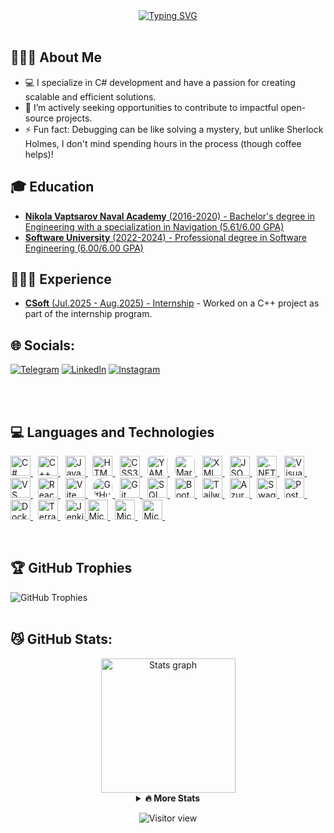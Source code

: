 <div align="center">

<a href="https://mdimidov.github.io/MyResume/">
  <img src="https://readme-typing-svg.demolab.com?font=&weight=800&size=44&duration=4000&pause=500&color=029E2F&center=true&vCenter=true&width=600&height=58&lines=Hi+there!+%F0%9F%91%8B;I'm+Mariyan+Dimidov+%F0%9F%91%A8%E2%80%8D%F0%9F%92%BB;Welcome+to+my+profile;Click+me+to+see+my+CV" 
    alt="Typing SVG" />
</a>
</div>
<br>

## 🤸🏻‍♂️ About Me

- 💻 I specialize in C# development and have a passion for creating scalable and efficient solutions.
- 🤝 I’m actively seeking opportunities to contribute to impactful open-source projects.
- ⚡ Fun fact: Debugging can be like solving a mystery, but unlike Sherlock Holmes, I don't mind spending hours in the process (though coffee helps)!
  <br>

## 🎓 Education

- [**Nikola Vaptsarov Naval Academy** (2016-2020) - Bachelor's degree in Engineering with a specialization in Navigation (5.61/6.00 GPA)](https://mdimidov.github.io/MyResume/img/certificates/naval/naval-diploma.jpg)
- [**Software University** (2022-2024) - Professional degree in Software Engineering (6.00/6.00 GPA)](https://softuni.bg/certificates/details/234872/33620e90)

## 👨🏼‍💻 Experience

- [**CSoft** (Jul.2025 - Aug.2025) - Internship](https://mdimidov.github.io/MyResume/img/certificates/csoft/intership-certificate.jpg) - Worked on a C++ project as part of the internship program.

## 🌐 Socials:

[![Telegram](https://img.shields.io/badge/Telegram-%231877F2.svg?logo=Telegram&logoColor=white)](https://t.me/MDimidov)
[![LinkedIn](https://img.shields.io/badge/LinkedIn-%230077B5.svg?logo=linkedin&logoColor=white)](https://www.linkedin.com/in/dimidov)
[![Instagram](https://img.shields.io/badge/Instagram-%23E4405F.svg?logo=Instagram&logoColor=white)](https://www.instagram.com/m_dimidov)

<br>
<br>

## 💻 Languages and Technologies

<p align="left">
  <!-- C# -->
  <a href="https://learn.microsoft.com/dotnet/csharp/" title="C#">
    <img src="https://cdn.jsdelivr.net/gh/devicons/devicon/icons/csharp/csharp-original.svg" alt="C#" height="32"/>
  </a>&nbsp;
  <!-- C++ -->
  <a href="https://isocpp.org/" title="C++">
    <img src="https://cdn.jsdelivr.net/gh/devicons/devicon/icons/cplusplus/cplusplus-original.svg" alt="C++" height="32"/>
  </a>&nbsp;
  <!-- JavaScript -->
  <a href="https://javascript.info/" title="JavaScript">
    <img src="https://cdn.jsdelivr.net/gh/devicons/devicon/icons/javascript/javascript-original.svg" alt="JavaScript" height="32"/>
  </a>&nbsp;
  <!-- HTML 5 -->
  <a href="https://html.spec.whatwg.org/" title="HTML5">
    <img src="https://cdn.jsdelivr.net/gh/devicons/devicon/icons/html5/html5-original.svg" alt="HTML5" height="32"/>
  </a>&nbsp;
  <!-- CSS 3 -->
  <a href="https://www.w3.org/Style/CSS/" title="CSS3">
    <img src="https://cdn.jsdelivr.net/gh/devicons/devicon/icons/css3/css3-original.svg" alt="CSS3" height="32"/>
  </a>&nbsp;
  <!-- Yaml -->
  <a href="https://yaml.org/" title="YAML">
  <img src="https://cdn.jsdelivr.net/gh/devicons/devicon/icons/yaml/yaml-original.svg" alt="YAML" height="32" style="background-color: #fff; border-radius: 6px;"/>
  </a>&nbsp;
  <!-- Markdown -->
  <a href="https://www.markdownguide.org/" title="Markdown">
  <img src="https://cdn.jsdelivr.net/gh/devicons/devicon/icons/markdown/markdown-original.svg" alt="Markdown" height="32" style="background-color: #fff; border-radius: 6px;"/>
  </a>&nbsp;
  <!-- XML -->
  <a href="https://www.w3.org/XML/" title="XML">
  <img src="https://cdn.jsdelivr.net/gh/devicons/devicon/icons/xml/xml-original.svg" alt="XML" height="32" />
  </a>&nbsp;
  <!-- JSON -->
  <a href="https://www.json.org/" title="JSON">
    <img src="https://cdn.jsdelivr.net/gh/devicons/devicon/icons/json/json-original.svg" alt="JSON" height="32" />
  </a>&nbsp;
  <!-- .NET -->
  <a href="https://dotnet.microsoft.com/" title=".NET">
    <img src="https://cdn.jsdelivr.net/gh/devicons/devicon/icons/dotnetcore/dotnetcore-original.svg" alt=".NET" height="32"/>
  </a>&nbsp;
  <!-- Visual Studio -->
  <a href="https://visualstudio.microsoft.com/" title="Visual Studio">
    <img src="https://cdn.jsdelivr.net/gh/devicons/devicon/icons/visualstudio/visualstudio-plain.svg" alt="Visual Studio" height="32"/>
  </a>&nbsp;
  <!-- Visual Studio Code -->
  <a href="https://code.visualstudio.com/" title="VS Code">
    <img src="https://cdn.jsdelivr.net/gh/devicons/devicon/icons/vscode/vscode-original.svg" alt="VS Code" height="32"/>
  </a>&nbsp;
  <!-- React -->
  <a href="https://react.dev/" title="React">
    <img src="https://cdn.jsdelivr.net/gh/devicons/devicon/icons/react/react-original.svg" alt="React" height="32"/>
  </a>&nbsp;
  <!-- Vite -->
  <a href="https://vitejs.dev/" title="Vite">
    <img src="https://cdn.jsdelivr.net/gh/devicons/devicon/icons/vitejs/vitejs-original.svg" alt="Vite" height="32"/>
  </a>&nbsp;
  <!-- GitHub -->
  <a href="https://github.com/MDimidov" title="GitHub">
    <img src="https://cdn.jsdelivr.net/gh/devicons/devicon/icons/github/github-original.svg" alt="GitHub" height="32" style="background-color: #fff; border-radius: 50%;"/>
  </a>&nbsp;
  <!-- Git -->
  <a href="https://git-scm.com/" title="Git">
    <img src="https://cdn.jsdelivr.net/gh/devicons/devicon/icons/git/git-original.svg" alt="Git" height="32"/>
  </a>&nbsp;
  <!-- SQL Server -->
  <a href="https://www.microsoft.com/sql-server" title="SQL Server">
    <img src="https://cdn.jsdelivr.net/gh/devicons/devicon/icons/microsoftsqlserver/microsoftsqlserver-plain.svg" alt="SQL Server" height="32"/>
  </a>&nbsp;
  <!-- Bootstrap -->
  <a href="https://getbootstrap.com/" title="Bootstrap">
    <img src="https://cdn.jsdelivr.net/gh/devicons/devicon/icons/bootstrap/bootstrap-original.svg" alt="Bootstrap" height="32"/>
  </a>&nbsp;
  <!-- TailWind CSS -->
  <a href="https://tailwindcss.com/" title="Tailwind CSS">
    <img src="https://cdn.jsdelivr.net/gh/devicons/devicon/icons/tailwindcss/tailwindcss-original.svg" alt="Tailwind CSS" height="32" />
  </a>&nbsp;
  <!-- Azure -->
  <a href="https://azure.microsoft.com/" title="Azure">
    <img src="https://cdn.jsdelivr.net/gh/devicons/devicon/icons/azure/azure-original.svg" alt="Azure" height="32"/>
  </a>&nbsp;
  <!-- Swagger -->
  <a href="https://swagger.io/" title="Swagger / OpenAPI">
    <img src="https://cdn.jsdelivr.net/gh/devicons/devicon/icons/openapi/openapi-original.svg" alt="Swagger / OpenAPI" height="32" />
  </a>&nbsp;
  <!-- Postman -->
  <a href="https://www.postman.com/" title="Postman">
    <img src="https://cdn.jsdelivr.net/gh/devicons/devicon/icons/postman/postman-original.svg" alt="Postman" height="32" />
  </a>&nbsp;
  <!-- Docker -->
  <a href="https://www.docker.com/" title="Docker">
    <img src="https://cdn.jsdelivr.net/gh/devicons/devicon/icons/docker/docker-original.svg" alt="Docker" height="32"/>
  </a>&nbsp;
  <!-- Terraform -->
  <a href="https://www.terraform.io/" title="Terraform">
    <img src="https://cdn.jsdelivr.net/gh/devicons/devicon/icons/terraform/terraform-original.svg" alt="Terraform" height="32"/>
  </a>&nbsp;
  <!-- Jenkiins -->
  <a href="https://www.jenkins.io/" title="Jenkins">
    <img src="https://cdn.jsdelivr.net/gh/devicons/devicon/icons/jenkins/jenkins-original.svg" alt="Jenkins" height="32"/>
  </a>
  <!-- Microsoft Excel -->
  <a href="https://www.microsoft.com/microsoft-365/excel" title="Microsoft Excel">
    <img src="https://upload.wikimedia.org/wikipedia/commons/3/34/Microsoft_Office_Excel_%282019%E2%80%93present%29.svg" alt="Microsoft Excel" height="32" />
  </a>&nbsp;
  <!-- Microsoft Word -->
  <a href="https://www.microsoft.com/microsoft-365/word" title="Microsoft Word">
    <img src="https://upload.wikimedia.org/wikipedia/commons/f/fd/Microsoft_Office_Word_%282019%E2%80%93present%29.svg" alt="Microsoft Word" height="32" />
  </a>&nbsp;
  <!-- Microsoft Powrpoint -->
  <a href="https://www.microsoft.com/microsoft-365/powerpoint" title="Microsoft PowerPoint (2019–present)">
    <img src="https://commons.wikimedia.org/wiki/Special:FilePath/Microsoft_Office_PowerPoint_%282019%E2%80%93present%29.svg" alt="Microsoft PowerPoint (2019–present)" height="32" />
  </a>&nbsp;
</p>
<br>


## 🏆 GitHub Trophies

![GitHub Trophies](https://github-trophies.vercel.app/?username=MDimidov&theme=matrix&no-frame=true&no-bg=true&margin-w=4)
<br>
<br>

## 😼 GitHub Stats:

<div align="center">
  <img src="https://github-readme-stats.vercel.app/api?username=MDimidov&show_icons=true&theme=transparent&hide_border=true&text_color=595959&title_color=2b8405&icon_color=38761d&show=reviews,prs_merged_percentage" height="215"          alt="Stats graph"  />
 
   <details>
    <summary><b>🔥 More Stats</b></summary>
    <img src="https://github-readme-streak-stats-theta-ochre-42.vercel.app?user=MDimidov&theme=shadow-green&hide_border=true&short_numbers=true&fire=EB5454&date_format=j%20M%5B%20Y%5D" alt="GitHub Streak" />
    <br>
    <img src="https://github-readme-stats.vercel.app/api/top-langs/?username=MDimidov&show_icons=true&theme=transparent&hide_border=true&text_color=595959&title_color=2b8405" alt="Top Languages"/>
    <br>
    <br>
    <img src="https://github-readme-stats.vercel.app/api/wakatime?username=MDimidov&theme=transparent&hide_border=true&text_color=595959&title_color=2b8405" alt="Top Contributed Repos"/>
    <br>
    <br>
    <img src="https://github-contributor-stats.vercel.app/api?username=MDimidov&limit=5&theme=transparent&hide_border=true&text_color=595959&title_color=2b8405&combine_all_yearly_contributions=true" alt="Top Contributed Repos"/>
    <br>
    <br>
    <img src="https://github-profile-summary-cards.vercel.app/api/cards/profile-details?username=MDimidov&theme=chartreuse_dark&hide_border=true" alt="Contributions" />
  </details>

</div>

<div align="center">

  ![Visitor view](https://komarev.com/ghpvc/?username=MDimidov&color=267208&style=plastic&abbreviated=true&label=Profile+Visits)
</div>